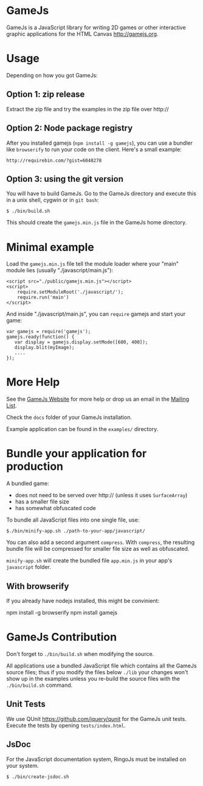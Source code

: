 GameJs
=======

GameJs is a JavaScript library for writing 2D games or other interactive
graphic applications for the HTML Canvas <http://gamejs.org>.

Usage
=========

Depending on how you got GameJs:

## Option 1: zip release

Extract the zip file and try the examples in the zip file over http://

## Option 2: Node package registry

After you installed gamejs (`npm install -g gamejs`), you can use a 
bundler like `browserify` to run your code on the client. 
Here's a small example:

    http://requirebin.com/?gist=6048278



## Option 3: using the git version

You will have to build GameJs. Go to the GameJs directory and execute this 
in a unix shell, cygwin or in `git bash`:

    $ ./bin/build.sh

This should create the `gamejs.min.js` file in the GameJs home directory.

Minimal example
=================

Load the `gamejs.min.js` file tell the module loader where your
"main" module lies (usually "./javascript/main.js"):

    <script src="./public/gamejs.min.js"></script>
    <script>
        require.setModuleRoot('./javascript/');
        require.run('main')
    </script>


And inside "./javascript/main.js", you can `require` gamejs
and start your game:

    var gamejs = require('gamejs');
    gamejs.ready(function() {
       var display = gamejs.display.setMode([600, 400]);
       display.blit(myImage);
       ....
    });

More Help
===========

See the [GameJs Website](http://gamejs.org) for more help or drop us
an email in the [Mailing List](http://groups.google.com/group/gamejs).

Check the `docs` folder of your GameJs installation.

Example application can be found in the `examples/` directory.

Bundle your application for production
==========================================================

A bundled game:

  * does not need to be served over http:// (unless it uses `SurfaceArray`)
  * has a smaller file size
  * has somewhat obfuscated code

To bundle all JavaScript files into one single file, use:

    $./bin/minify-app.sh ./path-to-your-app/javascript/

You can also add a second argument `compress`. With `compress`, the resulting
bundle file will be compressed for smaller file size as well as obfuscated.

`minify-app.sh` will create the bundled file `app.min.js` in your app's
`javascript` folder.

With browserify
----------------

If you already have nodejs installed, this might be convinient:

   npm install -g browserify
   npm install gamejs


GameJs Contribution
===================

Don't forget to `./bin/build.sh` when modifying the source.

All applications use a bundled JavaScript file which contains all the 
GameJs source files; thus if you modify the files below `./lib` your 
changes won't show up in the examples unless you re-build the source files 
with the `./bin/build.sh` command.

Unit Tests
--------------

We use QUnit <https://github.com/jquery/qunit> for the GameJs unit tests. Execute
the tests by opening `tests/index.html`.

JsDoc
----------
For the JavaScript documentation system, RingoJs must be installed on your system.

    $ ./bin/create-jsdoc.sh

